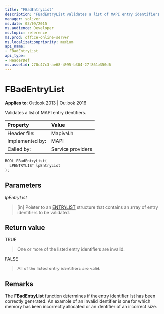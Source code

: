 ```yaml
---
title: "FBadEntryList"
description: "FBadEntryList validates a list of MAPI entry identifiers. This article describes its syntax, parameters, return value, and remarks."
manager: soliver
ms.date: 03/09/2015
ms.audience: Developer
ms.topic: reference
ms.prod: office-online-server
ms.localizationpriority: medium
api_name:
- FBadEntryList
api_type:
- HeaderDef
ms.assetid: 270c47c3-ae68-4995-b304-27f861b350d6
---
```


# FBadEntryList

  
  
**Applies to**: Outlook 2013 | Outlook 2016 
  
Validates a list of MAPI entry identifiers. 
  
|Property |Value |
|:-----|:-----|
|Header file:  <br/> |Mapival.h  <br/> |
|Implemented by:  <br/> |MAPI  <br/> |
|Called by:  <br/> |Service providers  <br/> |
   
```cpp
BOOL FBadEntryList(
  LPENTRYLIST lpEntryList
);
```

## Parameters

 _lpEntryList_
  
> [in] Pointer to an [ENTRYLIST](entrylist.md) structure that contains an array of entry identifiers to be validated. 
    
## Return value

TRUE 
  
> One or more of the listed entry identifiers are invalid. 
    
FALSE 
  
> All of the listed entry identifiers are valid.
    
## Remarks

The **FBadEntryList** function determines if the entry identifier list has been correctly generated. An example of an invalid identifier is one for which memory has been incorrectly allocated or an identifier of an incorrect size. 
  

